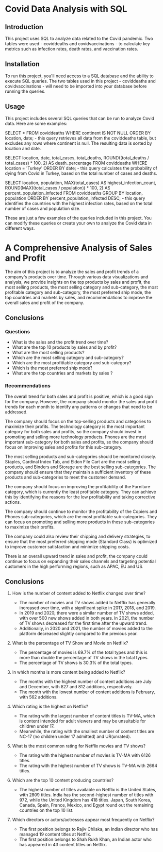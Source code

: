 # Covid Data Analysis with SQL

## Introduction
This project uses SQL to analyze data related to the Covid pandemic. Two tables were used - coviddeaths and covidvaccinations - to calculate key metrics such as infection rates, death rates, and vaccination rates.

## Installation
To run this project, you'll need access to a SQL database and the ability to execute SQL queries. The two tables used in this project - coviddeaths and covidvaccinations - will need to be imported into your database before running the queries.

## Usage
This project includes several SQL queries that can be run to analyze Covid data. Here are some examples:

SELECT * FROM coviddeaths WHERE continent IS NOT NULL ORDER BY location, date; - this query retrieves all data from the coviddeaths table, but excludes any rows where continent is null. The resulting data is sorted by location and date.

SELECT location, date, total_cases, total_deaths, ROUND((total_deaths / total_cases) * 100, 2) AS death_percentage FROM coviddeaths WHERE location = 'Turkey' ORDER BY date; - this query calculates the probability of dying from Covid in Turkey, based on the total number of cases and deaths.

SELECT location, population, MAX(total_cases) AS highest_infection_count, ROUND(MAX((total_cases / population)) * 100, 2) AS percent_population_infected FROM coviddeaths GROUP BY location, population ORDER BY percent_population_infected DESC; - this query identifies the countries with the highest infection rates, based on the total number of cases and population size.

These are just a few examples of the queries included in this project. You can modify these queries or create your own to analyze the Covid data in different ways.


































# A Comprehensive Analysis of Sales and Profit

The aim of this project is to analyze the sales and profit trends of a company's products over time. Through various data visualizations and analysis, we provide insights on the top products by sales and profit, the most selling products, the most selling category and sub-category, the most profitable category and sub-category, the most preferred ship mode, the top countries and markets by sales, and recommendations to improve the overall sales and profit of the company.





## Conclusions
### Questions
* What is the sales and the profit trend over time?
* What are the top 10 products by sales and by profit?
* What are the most selling products?
* Which are the most selling category and sub-category?
* Which are the most profittable category and sub-category?
* Which is the most preferred ship mode?
* What are the top countries and markets by sales ?

### Recommendations

The overall trend for both sales and profit is positive, which is a good sign for the company. However, the company should monitor the sales and profit trends for each month to identify any patterns or changes that need to be addressed.

The company should focus on the top-selling products and categories to maximize their profits. The technology category is the most important category for both sales and profits, so the company should invest in promoting and selling more technology products. Phones are the most important sub-category for both sales and profits, so the company should focus on improving sales and profits for this sub-category.

The most selling products and sub-categories should be monitored closely. Staples, Cardinal Index Tab, and Eldon File Cart are the most selling products, and Binders and Storage are the best selling sub-categories. The company should ensure that they maintain a sufficient inventory of these products and sub-categories to meet the customer demand.

The company should focus on improving the profitability of the Furniture category, which is currently the least profitable category. They can achieve this by identifying the reasons for the low profitability and taking corrective actions.

The company should continue to monitor the profitability of the Copiers and Phones sub-categories, which are the most profitable sub-categories. They can focus on promoting and selling more products in these sub-categories to maximize their profits.

The company could also review their shipping and delivery strategies, to ensure that the most preferred shipping mode (Standard Class) is optimized to improve customer satisfaction and minimize shipping costs.

There is an overall upward trend in sales and profit, the company could continue to focus on expanding their sales channels and targeting potential customers in the high performing regions, such as APAC, EU and US.

## Conclusions

1. How is the number of content added to Netflix changed over time?
   - The number of movies and TV shows added to Netflix has generally increased over time, with a significant spike in 2017, 2018, and 2019.
   - In 2019 and 2020, there were a similar number of TV shows added, with over 500 new shows added in both years. In 2021, the number of TV shows decreased for the first time after the upward trend.
   - Additionally, in 2020 and 2021, the number of movies added to the platform decreased slightly compared to the previous year.

2. What is the percentage of TV Show and Movie on Netflix?
   - The percentage of movies is 69.7% of the total types and this is more than double the percentage of TV shows in the total types.
   - The percentage of TV shows is 30.3% of the total types.

3. In which months is more content being added to Netflix?
   - The months with the highest number of content additions are July and December, with 827 and 812 additions, respectively.
   - The month with the lowest number of content additions is February, with 562 additions.

4. Which rating is the highest on Netflix?
   - The rating with the largest number of content titles is TV-MA, which is content intended for adult viewers and may be unsuitable for children under 17.
   - Meanwhile, the rating with the smallest number of content titles are NC-17 (no children under 17 admitted) and UR(unrated).

5. What is the most common rating for Netflix movies and TV shows?
   - The rating with the highest number of movies is TV-MA with 6126 titles.
   - The rating with the highest number of TV shows is TV-MA with 2664 titles.

6. Which are the top 10 content producing countries?
   - The highest number of titles available on Netflix is the United States, with 2809 titles. India has the second-highest number of titles with 972, while the United Kingdom has 418 titles. Japan, South Korea, Canada, Spain, France, Mexico, and Egypt round out the remaining countries on the top 10 list.

7. Which directors or actors/actresses appear most frequently on Netflix?
   - The first position belongs to Rajiv Chilaka, an Indian director who has managed 19 content titles at Netflix.
   - The first position belongs to Shah Rukh Khan, an Indian actor who has appeared in 43 content titles on Netflix.


 















